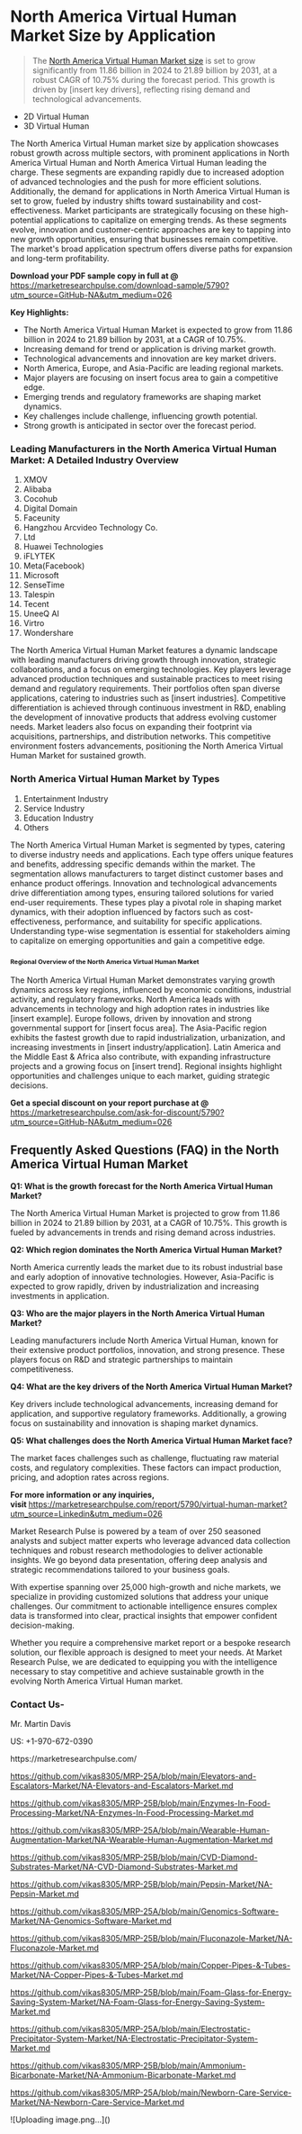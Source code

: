 <h1>North America Virtual Human Market&nbsp;Size by Application</h1><blockquote><p>The <a href="https://marketresearchpulse.com/download-sample/5790?utm_source=GitHub-NA&amp;utm_medium=026">North America Virtual Human Market size</a> is set to grow significantly from 11.86 billion in 2024 to 21.89 billion by 2031, at a robust CAGR of 10.75% during the forecast period. This growth is driven by [insert key drivers], reflecting rising demand and technological advancements.</p></blockquote><ul><li>2D Virtual Human<li> 3D Virtual Human</li></ul><p>The North America Virtual Human market size by application showcases robust growth across multiple sectors, with prominent applications in North America Virtual Human and North America Virtual Human leading the charge. These segments are expanding rapidly due to increased adoption of advanced technologies and the push for more efficient solutions. Additionally, the demand for applications in North America Virtual Human is set to grow, fueled by industry shifts toward sustainability and cost-effectiveness. Market participants are strategically focusing on these high-potential applications to capitalize on emerging trends. As these segments evolve, innovation and customer-centric approaches are key to tapping into new growth opportunities, ensuring that businesses remain competitive. The market's broad application spectrum offers diverse paths for expansion and long-term profitability.</p><p><strong>Download your PDF sample copy in full at @ </strong><a href="https://marketresearchpulse.com/download-sample/5790?utm_source=GitHub-NA&amp;utm_medium=026">https://marketresearchpulse.com/download-sample/5790?utm_source=GitHub-NA&amp;utm_medium=026</a></p><p><strong>Key Highlights: </strong></p><ul><li>The North America Virtual Human Market is expected to grow from 11.86 billion in 2024 to 21.89 billion by 2031, at a CAGR of 10.75%.</li><li>Increasing demand for trend or application is driving market growth.</li><li>Technological advancements and innovation are key market drivers.</li><li>North America, Europe, and Asia-Pacific are leading regional markets.</li><li>Major players are focusing on insert focus area to gain a competitive edge.</li><li>Emerging trends and regulatory frameworks are shaping market dynamics.</li><li>Key challenges include challenge, influencing growth potential.</li><li>Strong growth is anticipated in sector over the forecast period.</li></ul><h3>Leading Manufacturers in the North America Virtual Human Market: A Detailed Industry Overview</h3><ol><li>XMOV</li><li>Alibaba</li><li>Cocohub</li><li>Digital Domain</li><li>Faceunity</li><li>Hangzhou Arcvideo Technology Co.</li><li>Ltd</li><li>Huawei Technologies</li><li>iFLYTEK</li><li>Meta(Facebook)</li><li>Microsoft</li><li>SenseTime</li><li>Talespin</li><li>Tecent</li><li>UneeQ AI</li><li>Virtro</li><li>Wondershare</li></ol><div class="flex max-w-full flex-col flex-grow"><div class="min-h-8 text-message flex w-full flex-col items-end gap-2 whitespace-normal break-words [.text-message+&amp;]:mt-5" dir="auto" data-message-author-role="assistant" data-message-id="fd8432e4-4910-450d-b182-61b7bfb0a01f" data-message-model-slug="gpt-4o"><div class="flex w-full flex-col gap-1 empty:hidden first:pt-[3px]"><div class="markdown prose w-full break-words dark:prose-invert light"><p>The North America Virtual Human Market features a dynamic landscape with leading manufacturers driving growth through innovation, strategic collaborations, and a focus on emerging technologies. Key players leverage advanced production techniques and sustainable practices to meet rising demand and regulatory requirements. Their portfolios often span diverse applications, catering to industries such as [insert industries]. Competitive differentiation is achieved through continuous investment in R&amp;D, enabling the development of innovative products that address evolving customer needs. Market leaders also focus on expanding their footprint via acquisitions, partnerships, and distribution networks. This competitive environment fosters advancements, positioning the North America Virtual Human Market for sustained growth.</p></div></div></div></div><h3>North America Virtual Human Market by Types</h3><ol><li>Entertainment Industry<li> Service Industry<li> Education Industry<li> Others</li></ol><div class="flex max-w-full flex-col flex-grow"><div class="min-h-8 text-message flex w-full flex-col items-end gap-2 whitespace-normal break-words [.text-message+&amp;]:mt-5" dir="auto" data-message-author-role="assistant" data-message-id="084470be-0bb7-4664-bddf-5156b4f41249" data-message-model-slug="gpt-4o-mini"><div class="flex w-full flex-col gap-1 empty:hidden first:pt-[3px]"><div class="markdown prose w-full break-words dark:prose-invert light"><p>The North America Virtual Human Market is segmented by types, catering to diverse industry needs and applications. Each type offers unique features and benefits, addressing specific demands within the market. The segmentation allows manufacturers to target distinct customer bases and enhance product offerings. Innovation and technological advancements drive differentiation among types, ensuring tailored solutions for varied end-user requirements. These types play a pivotal role in shaping market dynamics, with their adoption influenced by factors such as cost-effectiveness, performance, and suitability for specific applications. Understanding type-wise segmentation is essential for stakeholders aiming to capitalize on emerging opportunities and gain a competitive edge.</p></div></div></div></div><h3><span style="font-size: 11px;">Regional Overview of the North America Virtual Human Market</span></h3><div class="flex max-w-full flex-col flex-grow"><div class="min-h-8 text-message flex w-full flex-col items-end gap-2 whitespace-normal break-words [.text-message+&amp;]:mt-5" dir="auto" data-message-author-role="assistant" data-message-id="e9038762-ce64-4e30-91c9-9bd413514231" data-message-model-slug="gpt-4o-mini"><div class="flex w-full flex-col gap-1 empty:hidden first:pt-[3px]"><div class="markdown prose w-full break-words dark:prose-invert light"><p>The North America Virtual Human Market demonstrates varying growth dynamics across key regions, influenced by economic conditions, industrial activity, and regulatory frameworks. North America leads with advancements in technology and high adoption rates in industries like [insert example]. Europe follows, driven by innovation and strong governmental support for [insert focus area]. The Asia-Pacific region exhibits the fastest growth due to rapid industrialization, urbanization, and increasing investments in [insert industry/application]. Latin America and the Middle East &amp; Africa also contribute, with expanding infrastructure projects and a growing focus on [insert trend]. Regional insights highlight opportunities and challenges unique to each market, guiding strategic decisions.</p></div></div></div></div><p><strong>Get a special discount on your report purchase at @ </strong><a href="https://marketresearchpulse.com/ask-for-discount/5790?utm_source=GitHub-NA&amp;utm_medium=026">https://marketresearchpulse.com/ask-for-discount/5790?utm_source=GitHub-NA&amp;utm_medium=026</a></p><h2>Frequently Asked Questions (FAQ) in the North America Virtual Human Market</h2><p><strong>Q1: What is the growth forecast for the North America Virtual Human Market?</strong></p><p>The North America Virtual Human Market is projected to grow from 11.86 billion in 2024 to 21.89 billion by 2031, at a CAGR of 10.75%. This growth is fueled by advancements in trends and rising demand across industries.</p><p><strong>Q2: Which region dominates the North America Virtual Human Market?</strong></p><p>North America currently leads the market due to its robust industrial base and early adoption of innovative technologies. However, Asia-Pacific is expected to grow rapidly, driven by industrialization and increasing investments in application.</p><p><strong>Q3: Who are the major players in the North America Virtual Human Market?</strong></p><p>Leading manufacturers include North America Virtual Human, known for their extensive product portfolios, innovation, and strong presence. These players focus on R&amp;D and strategic partnerships to maintain competitiveness.</p><p><strong>Q4: What are the key drivers of the North America Virtual Human Market?</strong></p><p>Key drivers include technological advancements, increasing demand for application, and supportive regulatory frameworks. Additionally, a growing focus on sustainability and innovation is shaping market dynamics.</p><p><strong>Q5: What challenges does the North America Virtual Human Market face?</strong></p><p>The market faces challenges such as challenge, fluctuating raw material costs, and regulatory complexities. These factors can impact production, pricing, and adoption rates across regions.</p><p><strong>For more information or any inquiries, visit&nbsp;</strong><a href="https://marketresearchpulse.com/report/5790/virtual-human-market?utm_source=Linkedin&utm_medium=026">https://marketresearchpulse.com/report/5790/virtual-human-market?utm_source=Linkedin&utm_medium=026</a></p><p>Market Research Pulse is powered by a team of over 250 seasoned analysts and subject matter experts who leverage advanced data collection techniques and robust research methodologies to deliver actionable insights. We go beyond data presentation, offering deep analysis and strategic recommendations tailored to your business goals.</p><p>With expertise spanning over 25,000 high-growth and niche markets, we specialize in providing customized solutions that address your unique challenges. Our commitment to actionable intelligence ensures complex data is transformed into clear, practical insights that empower confident decision-making.</p><p>Whether you require a comprehensive market report or a bespoke research solution, our flexible approach is designed to meet your needs. At Market Research Pulse, we are dedicated to equipping you with the intelligence necessary to stay competitive and achieve sustainable growth in the evolving North America Virtual Human market.</p><h3><strong>Contact Us-</strong></h3><p>Mr. Martin Davis</p><p>US: +1-970-672-0390</p><p>https://marketresearchpulse.com/</p><p><a href="https://github.com/vikas8305/MRP-25A/blob/main/Elevators-and-Escalators-Market/NA-Elevators-and-Escalators-Market.md">https://github.com/vikas8305/MRP-25A/blob/main/Elevators-and-Escalators-Market/NA-Elevators-and-Escalators-Market.md</a></p><p><a href="https://github.com/vikas8305/MRP-25B/blob/main/Enzymes-In-Food-Processing-Market/NA-Enzymes-In-Food-Processing-Market.md">https://github.com/vikas8305/MRP-25B/blob/main/Enzymes-In-Food-Processing-Market/NA-Enzymes-In-Food-Processing-Market.md</a></p><p><a href="https://github.com/vikas8305/MRP-25A/blob/main/Wearable-Human-Augmentation-Market/NA-Wearable-Human-Augmentation-Market.md">https://github.com/vikas8305/MRP-25A/blob/main/Wearable-Human-Augmentation-Market/NA-Wearable-Human-Augmentation-Market.md</a></p><p><a href="https://github.com/vikas8305/MRP-25B/blob/main/CVD-Diamond-Substrates-Market/NA-CVD-Diamond-Substrates-Market.md">https://github.com/vikas8305/MRP-25B/blob/main/CVD-Diamond-Substrates-Market/NA-CVD-Diamond-Substrates-Market.md</a></p><p><a href="https://github.com/vikas8305/MRP-25B/blob/main/Pepsin-Market/NA-Pepsin-Market.md">https://github.com/vikas8305/MRP-25B/blob/main/Pepsin-Market/NA-Pepsin-Market.md</a></p><p><a href="https://github.com/vikas8305/MRP-25A/blob/main/Genomics-Software-Market/NA-Genomics-Software-Market.md">https://github.com/vikas8305/MRP-25A/blob/main/Genomics-Software-Market/NA-Genomics-Software-Market.md</a></p><p><a href="https://github.com/vikas8305/MRP-25B/blob/main/Fluconazole-Market/NA-Fluconazole-Market.md">https://github.com/vikas8305/MRP-25B/blob/main/Fluconazole-Market/NA-Fluconazole-Market.md</a></p><p><a href="https://github.com/vikas8305/MRP-25A/blob/main/Copper-Pipes-&-Tubes-Market/NA-Copper-Pipes-&-Tubes-Market.md">https://github.com/vikas8305/MRP-25A/blob/main/Copper-Pipes-&-Tubes-Market/NA-Copper-Pipes-&-Tubes-Market.md</a></p><p><a href="https://github.com/vikas8305/MRP-25B/blob/main/Foam-Glass-for-Energy-Saving-System-Market/NA-Foam-Glass-for-Energy-Saving-System-Market.md">https://github.com/vikas8305/MRP-25B/blob/main/Foam-Glass-for-Energy-Saving-System-Market/NA-Foam-Glass-for-Energy-Saving-System-Market.md</a></p><p><a href="https://github.com/vikas8305/MRP-25A/blob/main/Electrostatic-Precipitator-System-Market/NA-Electrostatic-Precipitator-System-Market.md">https://github.com/vikas8305/MRP-25A/blob/main/Electrostatic-Precipitator-System-Market/NA-Electrostatic-Precipitator-System-Market.md</a></p><p><a href="https://github.com/vikas8305/MRP-25B/blob/main/Ammonium-Bicarbonate-Market/NA-Ammonium-Bicarbonate-Market.md">https://github.com/vikas8305/MRP-25B/blob/main/Ammonium-Bicarbonate-Market/NA-Ammonium-Bicarbonate-Market.md</a></p><p><a href="https://github.com/vikas8305/MRP-25A/blob/main/Newborn-Care-Service-Market/NA-Newborn-Care-Service-Market.md">https://github.com/vikas8305/MRP-25A/blob/main/Newborn-Care-Service-Market/NA-Newborn-Care-Service-Market.md</a></p>
![Uploading image.png…]()
